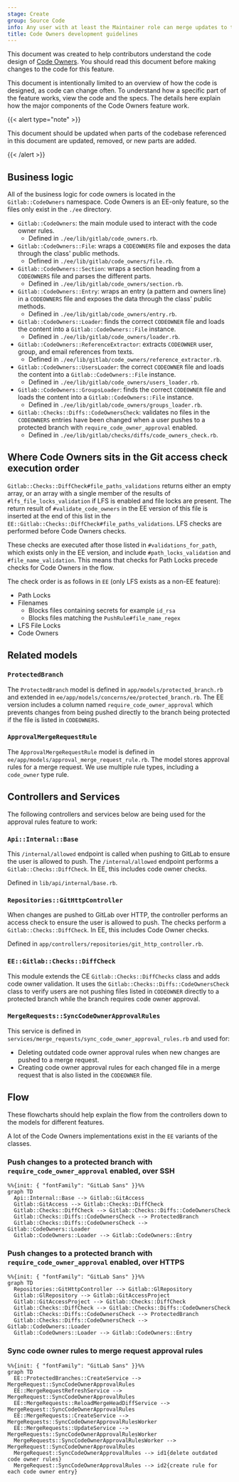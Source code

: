 ```yaml
---
stage: Create
group: Source Code
info: Any user with at least the Maintainer role can merge updates to this content. For details, see https://docs.gitlab.com/development/development_processes/#development-guidelines-review.
title: Code Owners development guidelines
---
```


This document was created to help contributors understand the code design of
[Code Owners](../../user/project/codeowners/_index.md). You should read this
document before making changes to the code for this feature.

This document is intentionally limited to an overview of how the code is
designed, as code can change often. To understand how a specific part of the
feature works, view the code and the specs. The details here explain how the
major components of the Code Owners feature work.

{{< alert type="note" >}}

This document should be updated when parts of the codebase referenced in this
document are updated, removed, or new parts are added.

{{< /alert >}}

## Business logic

All of the business logic for code owners is located in the `Gitlab::CodeOwners`
namespace. Code Owners is an EE-only feature, so the files only exist in the `./ee` directory.

- `Gitlab::CodeOwners`: the main module used to interact with the code owner rules.
  - Defined in `./ee/lib/gitlab/code_owners.rb`.
- `Gitlab::CodeOwners::File`: wraps a `CODEOWNERS` file and exposes the data through
  the class' public methods.
  - Defined in `./ee/lib/gitlab/code_owners/file.rb`.
- `Gitlab::CodeOwners::Section`: wraps a section heading from a
  `CODEOWNERS` file and parses the different parts.
  - Defined in `./ee/lib/gitlab/code_owners/section.rb`.
- `Gitlab::CodeOwners::Entry`: wraps an entry (a pattern and owners line) in a
  `CODEOWNERS` file and exposes the data through the class' public methods.
  - Defined in `./ee/lib/gitlab/code_owners/entry.rb`.
- `Gitlab::CodeOwners::Loader`: finds the correct `CODEOWNER` file and loads the
  content into a `Gitlab::CodeOwners::File` instance.
  - Defined in `./ee/lib/gitlab/code_owners/loader.rb`.
- `Gitlab::CodeOwners::ReferenceExtractor`: extracts `CODEOWNER` user, group,
  and email references from texts.
  - Defined in `./ee/lib/gitlab/code_owners/reference_extractor.rb`.
- `Gitlab::CodeOwners::UsersLoader`: the correct `CODEOWNER` file and loads the
  content into a `Gitlab::CodeOwners::File` instance.
  - Defined in `./ee/lib/gitlab/code_owners/users_loader.rb`.
- `Gitlab::CodeOwners::GroupsLoader`: finds the correct `CODEOWNER` file and loads
  the content into a `Gitlab::CodeOwners::File` instance.
  - Defined in `./ee/lib/gitlab/code_owners/groups_loader.rb`.
- `Gitlab::Checks::Diffs::CodeOwnersCheck`: validates no files in the `CODEOWNERS` entries
  have been changed when a user pushes to a protected branch with `require_code_owner_approval` enabled.
  - Defined in `./ee/lib/gitlab/checks/diffs/code_owners_check.rb`.

## Where Code Owners sits in the Git access check execution order

`Gitlab::Checks::DiffCheck#file_paths_validations` returns either an empty array, or an array with a single member of the results of `#lfs_file_locks_validation` if LFS is enabled and file locks are present. The return result of `#validate_code_owners` in the EE version of this file is inserted at the end of this list in the `EE::Gitlab::Checks::DiffCheck#file_paths_validations`. LFS checks are performed before Code Owners checks.

These checks are executed after those listed in `#validations_for_path`, which exists only in the EE version, and include `#path_locks_validation` and `#file_name_validation`. This means that checks for Path Locks precede checks for Code Owners in the flow.

The check order is as follows in `EE` (only LFS exists as a non-EE feature):

- Path Locks
- Filenames
  - Blocks files containing secrets for example `id_rsa`
  - Blocks files matching the `PushRule#file_name_regex`
- LFS File Locks
- Code Owners

## Related models

### `ProtectedBranch`

The `ProtectedBranch` model is defined in `app/models/protected_branch.rb` and
extended in `ee/app/models/concerns/ee/protected_branch.rb`. The EE version includes a column
named `require_code_owner_approval` which prevents changes from being pushed directly
to the branch being protected if the file is listed in `CODEOWNERS`.

### `ApprovalMergeRequestRule`

The `ApprovalMergeRequestRule` model is defined in `ee/app/models/approval_merge_request_rule.rb`.
The model stores approval rules for a merge request. We use multiple rule types,
including a `code_owner` type rule.

## Controllers and Services

The following controllers and services below are being used for the approval
rules feature to work:

### `Api::Internal::Base`

This `/internal/allowed` endpoint is called when pushing to GitLab to ensure the
user is allowed to push. The `/internal/allowed` endpoint performs a `Gitlab::Checks::DiffCheck`.
In EE, this includes code owner checks.

Defined in `lib/api/internal/base.rb`.

### `Repositories::GitHttpController`

When changes are pushed to GitLab over HTTP, the controller performs an access check
to ensure the user is allowed to push. The checks perform a `Gitlab::Checks::DiffCheck`.
In EE, this includes Code Owner checks.

Defined in `app/controllers/repositories/git_http_controller.rb`.

### `EE::Gitlab::Checks::DiffCheck`

This module extends the CE `Gitlab::Checks::DiffChecks` class and adds code owner
validation. It uses the `Gitlab::Checks::Diffs::CodeOwnersCheck` class to verify users are
not pushing files listed in `CODEOWNER` directly to a protected branch while the
branch requires code owner approval.

### `MergeRequests::SyncCodeOwnerApprovalRules`

This service is defined in `services/merge_requests/sync_code_owner_approval_rules.rb` and used for:

- Deleting outdated code owner approval rules when new changes are pushed to a merge request.
- Creating code owner approval rules for each changed file in a merge request that is also listed in the `CODEOWNER` file.

## Flow

These flowcharts should help explain the flow from the controllers down to the
models for different features.

A lot of the Code Owners implementations exist in the `EE` variants of the classes.

### Push changes to a protected branch with `require_code_owner_approval` enabled, over SSH

```mermaid
%%{init: { "fontFamily": "GitLab Sans" }}%%
graph TD
  Api::Internal::Base --> Gitlab::GitAccess
  Gitlab::GitAccess --> Gitlab::Checks::DiffCheck
  Gitlab::Checks::DiffCheck --> Gitlab::Checks::Diffs::CodeOwnersCheck
  Gitlab::Checks::Diffs::CodeOwnersCheck --> ProtectedBranch
  Gitlab::Checks::Diffs::CodeOwnersCheck --> Gitlab::CodeOwners::Loader
  Gitlab::CodeOwners::Loader --> Gitlab::CodeOwners::Entry
```

### Push changes to a protected branch with `require_code_owner_approval` enabled, over HTTPS

```mermaid
%%{init: { "fontFamily": "GitLab Sans" }}%%
graph TD
  Repositories::GitHttpController --> Gitlab::GlRepository
  Gitlab::GlRepository --> Gitlab::GitAccessProject
  Gitlab::GitAccessProject --> Gitlab::Checks::DiffCheck
  Gitlab::Checks::DiffCheck --> Gitlab::Checks::Diffs::CodeOwnersCheck
  Gitlab::Checks::Diffs::CodeOwnersCheck --> ProtectedBranch
  Gitlab::Checks::Diffs::CodeOwnersCheck --> Gitlab::CodeOwners::Loader
  Gitlab::CodeOwners::Loader --> Gitlab::CodeOwners::Entry
```

### Sync code owner rules to merge request approval rules

```mermaid
%%{init: { "fontFamily": "GitLab Sans" }}%%
graph TD
  EE::ProtectedBranches::CreateService --> MergeRequest::SyncCodeOwnerApprovalRules
  EE::MergeRequestRefreshService --> MergeRequest::SyncCodeOwnerApprovalRules
  EE::MergeRequests::ReloadMergeHeadDiffService --> MergeRequest::SyncCodeOwnerApprovalRules
  EE::MergeRequests::CreateService --> MergeRequests::SyncCodeOwnerApprovalRulesWorker
  EE::MergeRequests::UpdateService --> MergeRequests::SyncCodeOwnerApprovalRulesWorker
  MergeRequests::SyncCodeOwnerApprovalRulesWorker --> MergeRequest::SyncCodeOwnerApprovalRules
  MergeRequest::SyncCodeOwnerApprovalRules --> id1{delete outdated code owner rules}
  MergeRequest::SyncCodeOwnerApprovalRules --> id2{create rule for each code owner entry}
```
